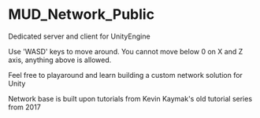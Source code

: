 # MUD_Network_Public
Dedicated server and client for UnityEngine

Use 'WASD' keys to move around.
You cannot move below 0 on X and Z axis, anything above is allowed.

Feel free to playaround and learn building a custom network solution for Unity

Network base is built upon tutorials from Kevin Kaymak's old tutorial series from 2017
